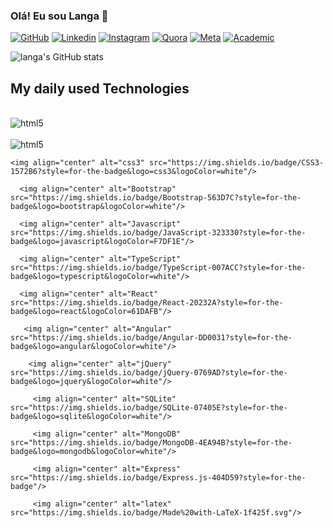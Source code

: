 ### Olá! Eu sou Langa 👋
[![GitHub](https://img.shields.io/badge/GitHub-100000?style=for-the-badge&logo=github&logoColor=white)](https://github.com/jltlanga)
[![Linkedin](https://img.shields.io/badge/LinkedIn-0077B5?style=for-the-badge&logo=linkedin&logoColor=white)](https://www.linkedin.com/in/jltlanga/)
[![Instagram](https://img.shields.io/badge/Instagram-E4405F?style=for-the-badge&logo=instagram&logoColor=white)](https://www.instagram.com/jltlanga/)
[![Quora](https://img.shields.io/badge/Quora-%23B92B27.svg?&style=for-the-badge&logo=Quora&logoColor=white)](https://www.quora.com/profile/Langa-29/followers)
[![Meta](https://img.shields.io/badge/Facebook-1877F2?style=for-the-badge&logo=facebook&logoColor=white)](https://www.facebook.com/julito.langa)
[![Academic](https://img.shields.io/badge/Academia-fff?style=for-the-badge&logo=academia&logoColor=black)](https://independent.academia.edu/JULI%C3%83OALBERTOLANGA)

![langa's GitHub stats](https://github-readme-stats.vercel.app/api?username=jltlanga&show_icons=true&theme=dracula)

## My daily used Technologies
<div style="display: inline_block"><br/>
  <img align="center" alt="html5" src="https://img.shields.io/badge/HTML5-E34F26?style=for-the-badge&logo=html5&logoColor=white"/>
</div>

<div style="display: inline_block"><br/>
  <img align="center" alt="html5" src="https://img.shields.io/badge/HTML5-E34F26?style=for-the-badge&logo=html5&logoColor=white"/>
  
    <img align="center" alt="css3" src="https://img.shields.io/badge/CSS3-1572B6?style=for-the-badge&logo=css3&logoColor=white"/>
    
      <img align="center" alt="Bootstrap" src="https://img.shields.io/badge/Bootstrap-563D7C?style=for-the-badge&logo=bootstrap&logoColor=white"/>
      
      <img align="center" alt="Javascript" src="https://img.shields.io/badge/JavaScript-323330?style=for-the-badge&logo=javascript&logoColor=F7DF1E"/>
      
      <img align="center" alt="TypeScript" src="https://img.shields.io/badge/TypeScript-007ACC?style=for-the-badge&logo=typescript&logoColor=white"/>
      
      <img align="center" alt="React" src="https://img.shields.io/badge/React-20232A?style=for-the-badge&logo=react&logoColor=61DAFB"/>
      
       <img align="center" alt="Angular" src="https://img.shields.io/badge/Angular-DD0031?style=for-the-badge&logo=angular&logoColor=white"/>
       
        <img align="center" alt="jQuery" src="https://img.shields.io/badge/jQuery-0769AD?style=for-the-badge&logo=jquery&logoColor=white"/>
        
         <img align="center" alt="SQLite" src="https://img.shields.io/badge/SQLite-07405E?style=for-the-badge&logo=sqlite&logoColor=white"/>
         
         <img align="center" alt="MongoDB" src="https://img.shields.io/badge/MongoDB-4EA94B?style=for-the-badge&logo=mongodb&logoColor=white"/>
         
         <img align="center" alt="Express" src="https://img.shields.io/badge/Express.js-404D59?style=for-the-badge"/>
         
         <img align="center" alt="latex" src="https://img.shields.io/badge/Made%20with-LaTeX-1f425f.svg"/>
      
      
</div>



<!--
**jltlanga/jltlanga** is a ✨ _special_ ✨ repository because its `README.md` (this file) appears on your GitHub profile.

Here are some ideas to get you started:

- 🔭 I’m currently working on ...
- 🌱 I’m currently learning ...
- 👯 I’m looking to collaborate on ...
- 🤔 I’m looking for help with ...
- 💬 Ask me about ...
- 📫 How to reach me: ...
- 😄 Pronouns: ...
- ⚡ Fun fact: ...
-->

